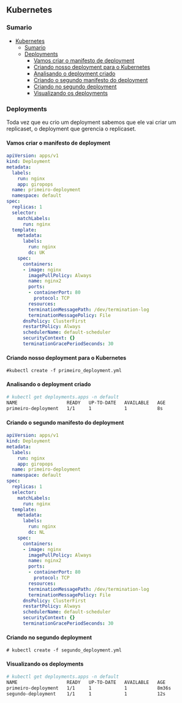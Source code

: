 ## Kubernetes

### Sumario

- [Kubernetes](#kubernetes)
  - [Sumario](#sumario)
  - [Deployments](#deployments)
    - [Vamos criar o manifesto de deployment](#vamos-criar-o-manifesto-de-deployment)
    - [Criando nosso deployment para o Kubernetes](#criando-nosso-deployment-para-o-kubernetes)
    - [Analisando o deployment criado](#analisando-o-deployment-criado)
    - [Criando o segundo manifesto do deployment](#criando-o-segundo-manifesto-do-deployment)
    - [Criando no segundo deployment](#criando-no-segundo-deployment)
    - [Visualizando os deployments](#visualizando-os-deployments)

### Deployments
Toda vez que eu crio um deployment sabemos que ele vai criar um replicaset, o deployment que gerencia o replicaset.

#### Vamos criar o manifesto de deployment

```yml
apiVersion: apps/v1
kind: Deployment
metadata:
  labels:
    run: nginx
    app: giropops
  name: primeiro-deployment
  namespace: default
spec:
  replicas: 1
  selector:
    matchLabels:
      run: nginx
  template:
    metadata:
      labels:
        run: nginx
        dc: UK
    spec:
      containers:
      - image: nginx
        imagePullPolicy: Always
        name: nginx2
        ports:
        - containerPort: 80
          protocol: TCP
        resources:
        terminationMessagePath: /dev/termination-log
        terminationMessagePolicy: File
      dnsPolicy: ClusterFirst
      restartPolicy: Always
      schedulerName: default-scheduler
      securityContext: {}
      terminationGracePeriodSeconds: 30
```

#### Criando nosso deployment para o Kubernetes

`#kubectl create -f primeiro_deployment.yml`

#### Analisando o deployment criado

```bash
# kubectl get deployments.apps -n default 
NAME                  READY   UP-TO-DATE   AVAILABLE   AGE
primeiro-deployment   1/1     1            1           8s
```

#### Criando o segundo manifesto do deployment

```yml
apiVersion: apps/v1
kind: Deployment
metadata:
  labels:
    run: nginx
    app: giropops
  name: primeiro-deployment
  namespace: default
spec:
  replicas: 1
  selector:
    matchLabels:
      run: nginx
  template:
    metadata:
      labels:
        run: nginx
        dc: NL
    spec:
      containers:
      - image: nginx
        imagePullPolicy: Always
        name: nginx2
        ports:
        - containerPort: 80
          protocol: TCP
        resources:
        terminationMessagePath: /dev/termination-log
        terminationMessagePolicy: File
      dnsPolicy: ClusterFirst
      restartPolicy: Always
      schedulerName: default-scheduler
      securityContext: {}
      terminationGracePeriodSeconds: 30
```

#### Criando no segundo deployment

`# kubectl create -f segundo_deployment.yml`

#### Visualizando os deployments

```bash
# kubectl get deployments.apps -n default 
NAME                  READY   UP-TO-DATE   AVAILABLE   AGE
primeiro-deployment   1/1     1            1           8m36s
segundo-deployment    1/1     1            1           12s
```